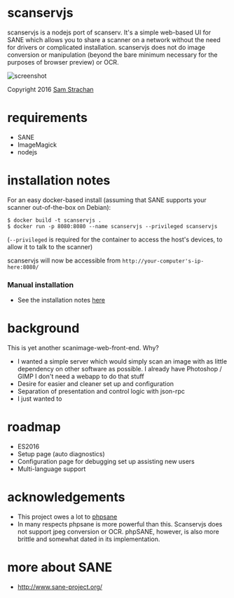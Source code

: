 # scanservjs
scanservjs is a nodejs port of scanserv. It's a simple web-based UI for SANE 
which allows you to share a scanner on a network without the need for drivers 
or complicated installation. scanservjs does not do image conversion or 
manipulation (beyond the bare minimum necessary for the purposes of browser 
preview) or OCR.

![screenshot](https://github.com/sbs20/scanservjs/raw/master/docs/screen0.png)

Copyright 2016	[Sam Strachan](https://github.com/sbs20)

# requirements
  * SANE
  * ImageMagick
  * nodejs

# installation notes
For an easy docker-based install (assuming that SANE supports your scanner out-of-the-box on Debian):

```console
$ docker build -t scanservjs .
$ docker run -p 8080:8080 --name scanservjs --privileged scanservjs
```
(`--privileged` is required for the container to access the host's devices, to allow it to talk to the scanner)

scanservjs will now be accessible from `http://your-computer's-ip-here:8080/`

### Manual installation
 * See the installation notes [here](docs/install.md)

# background
This is yet another scanimage-web-front-end. Why?

 * I wanted a simple server which would simply scan an image with as little
   dependency on other software as possible. I already have Photoshop / GIMP
   I don't need a webapp to do that stuff
 * Desire for easier and cleaner set up and configuration
 * Separation of presentation and control logic with json-rpc
 * I just wanted to

# roadmap
 * ES2016
 * Setup page (auto diagnostics)
 * Configuration page for debugging set up assisting new users
 * Multi-language support

# acknowledgements
 * This project owes a lot to [phpsane](http://sourceforge.net/projects/phpsane/)
 * In many respects phpsane is more powerful than this. Scanservjs does not 
   support jpeg conversion or OCR. phpSANE, however, is also more brittle and 
   somewhat dated in its implementation.
   
# more about SANE
 * http://www.sane-project.org/